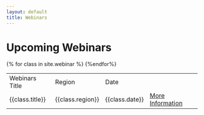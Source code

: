 ```yaml
---
layout: default
title: Webinars
---
```




<div class="home">

  <h1 class="page-heading">Upcoming Webinars</h1>

  <table class="rwd-table">
    <tr>
      <td>Webinars Title</td>
      <td>Region</td>
      <td>Date</td>
    </tr>
    {% for class in site.webinar %}
    <tr>
      <td>{{class.title}}</td>
      <td>{{class.region}}</td>  
      <td>{{class.date}}</td>
      <td><a class="post-link" href="{{ class.url | prepend: site.baseurl }}">More Information</a></td>
    {%endfor%}
  </table>  


</div>





